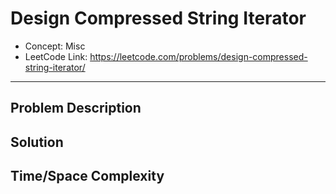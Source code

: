 # Design Compressed String Iterator

- Concept: Misc
- LeetCode Link: https://leetcode.com/problems/design-compressed-string-iterator/

---

## Problem Description

## Solution

## Time/Space Complexity

